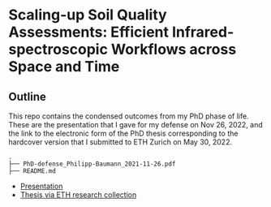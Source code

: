 # Scaling-up Soil Quality Assessments: Efficient Infrared-spectroscopic Workflows across Space and Time

## Outline

This repo contains the condensed outcomes from my PhD phase of life. These are the presentation that I gave for my defense on Nov 26, 2022, and the link to the electronic form of the PhD thesis corresponding to the hardcover version that I submitted to ETH Zurich on May 30, 2022.

```
.
├── PhD-defense_Philipp-Baumann_2021-11-26.pdf
├── README.md
```
- [Presentation](https://github.com/philipp-baumann/phd/blob/main/PhD-defense_Philipp-Baumann_2021-11-26.pdf)
- [Thesis via ETH research collection](https://www.research-collection.ethz.ch/handle/20.500.11850/549011)
